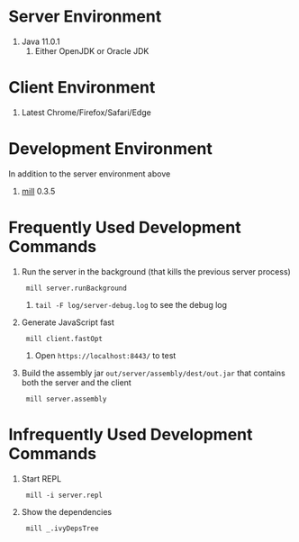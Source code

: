 # Server Environment

1. Java 11.0.1
	1. Either OpenJDK or Oracle JDK


# Client Environment

1. Latest Chrome/Firefox/Safari/Edge


# Development Environment

In addition to the server environment above
1. [mill](http://www.lihaoyi.com/mill/) 0.3.5


# Frequently Used Development Commands

1. Run the server in the background (that kills the previous server process)

		mill server.runBackground

	1. `tail -F log/server-debug.log` to see the debug log

2. Generate JavaScript fast

		mill client.fastOpt

	1. Open `https://localhost:8443/` to test

3. Build the assembly jar `out/server/assembly/dest/out.jar` that contains both the server and the client

		mill server.assembly


# Infrequently Used Development Commands

1. Start REPL

		mill -i server.repl

2. Show the dependencies

		mill _.ivyDepsTree
